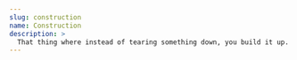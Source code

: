 ```yaml
---
slug: construction
name: Construction
description: >
  That thing where instead of tearing something down, you build it up.
---
```

